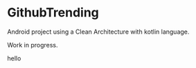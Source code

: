 # GithubTrending
Android project using a Clean Architecture with kotlin language. 

Work in progress. 


hello